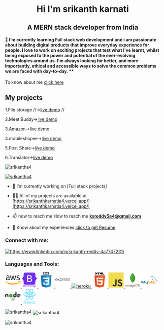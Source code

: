 <h1 align="center">Hi I'm srikanth karnati</h1>
<h2 align="center">A MERN stack  developer from India </h2>
  <h4>🌱 I’m currently learning <b>Full stack web development</b> and i am passionate about building digital products that improve everyday experience for people. I love to work on exciting projects that test what I've learnt, whilst being exposed to the power and potential of the ever-evolving technologies around us. I'm always looking for better, and more importantly, ethical and accessible ways to solve the common problems we are faced with day-to-day. **</h4>
  
  To know about me [click here](https://srikanthkarnatia4.vercel.app/#home)  
  <h2>My projects</h2>
  
  1.File storage
  //->[live demo](https://file-storage-mern.vercel.app/) //
  
  2.Meet Buddy->[live demo](https://let-meet-buddy.vercel.app/)
  
  3.Amazon->[live demo](https://clone-36782.web.app/)
  
  4.mobileshopee->[live demo](https://mobileshopee-client.vercel.app/)
  
  5.Post Share->[live demo](https://postshare.netlify.app/)
  
  6.Translator->[live demo](https://superlative-hamster-93e7e6.netlify.app/)
  

<p align="left"> <img src="https://komarev.com/ghpvc/?username=srikantha4&label=Profile%20views&color=0e75b6&style=flat" alt="srikantha4" /> </p>

<!-- <p><img align="center" src="https://github-profile-trophy.vercel.app/?username=srikantha4&row=2&column=3"/></p> -->

<p align="left"> <a href="https://github.com/ryo-ma/github-profile-trophy"><img src="https://github-profile-trophy.vercel.app/?username=srikantha4" alt="srikantha4" /></a> </p>

- 🔭 I’m currently working on [Full stack projects]

- 👨‍💻 All of my projects are available at [https://srikanthkarnatia4.vercel.app/](https://srikanthkarnatia4.vercel.app/)

- 📫 how to reach me How to reach me **ksreddy5a4@gmail.com**

- 📄 Know about my experiences [click to get Resume](https://drive.google.com/file/d/13Ah6TlH-noVnPMA1EZpfNSZAKn0siqrp/view)

<h3 align="left">Connect with me:</h3>
<p align="left">
<a href="https://linkedin.com/in/https://www.linkedin.com/in/srikanth-reddy-4a7747231/" target="blank"><img align="center" src="https://raw.githubusercontent.com/rahuldkjain/github-profile-readme-generator/master/src/images/icons/Social/linked-in-alt.svg" alt="https://www.linkedin.com/in/srikanth-reddy-4a7747231/" height="30" width="40" /></a>
</p>

<h3 align="left">Languages and Tools:</h3>
<p align="left"> <a href="https://aws.amazon.com" target="_blank" rel="noreferrer"> 
 <img src="https://raw.githubusercontent.com/devicons/devicon/master/icons/amazonwebservices/amazonwebservices-original-wordmark.svg" alt="aws" width="50" height="50"/> </a>
 <a href="https://getbootstrap.com" target="_blank" rel="noreferrer"> <img src="https://raw.githubusercontent.com/devicons/devicon/master/icons/bootstrap/bootstrap-plain-wordmark.svg" alt="bootstrap" width="50" height="50"/> </a> 
 <a href="https://www.w3schools.com/css/" target="_blank" rel="noreferrer"> <img src="https://raw.githubusercontent.com/devicons/devicon/master/icons/css3/css3-original-wordmark.svg" alt="css3" width="50" height="50"/> </a> 
  <a href="https://expressjs.com" target="_blank" rel="noreferrer"> <img src="https://raw.githubusercontent.com/devicons/devicon/master/icons/express/express-original-wordmark.svg" alt="express" width="50" height="50"/> </a>
  <a href="https://heroku.com" target="_blank" rel="noreferrer"> <img src="https://www.vectorlogo.zone/logos/heroku/heroku-icon.svg" alt="heroku" width="40" height="40"/> </a> <a href="https://www.w3.org/html/" target="_blank" rel="noreferrer"> <img src="https://raw.githubusercontent.com/devicons/devicon/master/icons/html5/html5-original-wordmark.svg" alt="html5" width="50" height="50"/> </a>
  <a href="https://developer.mozilla.org/en-US/docs/Web/JavaScript" target="_blank" rel="noreferrer"> <img src="https://raw.githubusercontent.com/devicons/devicon/master/icons/javascript/javascript-original.svg" alt="javascript" width="50" height="50"/> </a>
   <a href="https://www.mongodb.com/" target="_blank" rel="noreferrer"> <img src="https://raw.githubusercontent.com/devicons/devicon/master/icons/mongodb/mongodb-original-wordmark.svg" alt="mongodb" width="50" height="50"/> </a> 
   <a href="https://www.mysql.com/" target="_blank" rel="noreferrer"> <img src="https://raw.githubusercontent.com/devicons/devicon/master/icons/mysql/mysql-original-wordmark.svg" alt="mysql" width="50" height="50"/> </a> 
  <a href="https://nodejs.org" target="_blank" rel="noreferrer"> <img src="https://raw.githubusercontent.com/devicons/devicon/master/icons/nodejs/nodejs-original-wordmark.svg" alt="nodejs" width="50" height="50"/> </a>
 <a href="https://reactjs.org/" target="_blank" rel="noreferrer"> <img src="https://raw.githubusercontent.com/devicons/devicon/master/icons/react/react-original-wordmark.svg" alt="react" width="50" height="50"/> </a> </p>
<p><img align="left" src="https://github-readme-stats.vercel.app/api/top-langs?username=srikantha4&show_icons=true&locale=en&layout=compact" alt="srikantha4" /></p>


<p>&nbsp;<img align="center" src="https://github-readme-stats.vercel.app/api?username=srikantha4&show_icons=true&locale=en" alt="srikantha4" /></p>

<p><img align="center" src="https://github-readme-streak-stats.herokuapp.com/?user=srikantha4&" alt="srikantha4" /></p>
